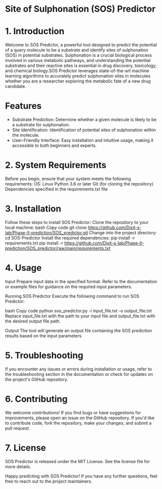 # Site of Sulphonation (SOS) Predictor
# 1. Introduction
Welcome to SOS Predictor, a powerful tool designed to predict the potential of a query molecule to be a substrate and identify sites of sulphonation (SOS) in potential substrates. Sulphonation is a crucial biological process involved in various metabolic pathways, and understanding the potential substrates and their reactive sites is essential in drug discovery, toxicology, and chemical biology.SOS Predictor leverages state-of-the-art machine learning algorithms to accurately predict sulphonation sites in molecules whether you are a researcher exploring the metabolic fate of a new drug candidate.

# Features
* Substrate Prediction: Determine whether a given molecule is likely to be a substrate for sulphonation.
* Site Identification: Identification of potential sites of sulphonation within the molecule.
* User-Friendly Interface: Easy installation and intuitive usage, making it accessible to both beginners and experts.

# 2. System Requirements
Before you begin, ensure that your system meets the following requirements:
OS: Linux
Python 3.6 or later
Git (for cloning the repository)
Dependencies specified in the requirements.txt file
# 3. Installation
Follow these steps to install SOS Predictor:
Clone the repository to your local machine:
bash
Copy code
git clone https://github.com/Dixit-s-lab/Phase-II-prediction/SOS_predictor.git
Change into the project directory:
cd SOS-Predictor
Install the required dependencies:
pip install -r requirements.txt
pip install -r https://github.com/Dixit-s-lab/Phase-II-prediction/SOS_predictor/raw/main/requirements.txt
# 4. Usage
Input
Prepare input data in the specified format. Refer to the documentation or example files for guidance on the required input parameters.

Running SOS Predictor
Execute the following command to run SOS Predictor:

bash
Copy code
python sos_predictor.py -i input_file.txt -o output_file.txt
Replace input_file.txt with the path to your input file and output_file.txt with the desired output file path.

Output
The tool will generate an output file containing the SOS prediction results based on the input parameters.

# 5. Troubleshooting
If you encounter any issues or errors during installation or usage, refer to the troubleshooting section in the documentation or check for updates on the project's GitHub repository.

# 6. Contributing
We welcome contributions! If you find bugs or have suggestions for improvements, please open an issue on the GitHub repository. If you'd like to contribute code, fork the repository, make your changes, and submit a pull request.

# 7. License
SOS Predictor is released under the MIT License. See the license file for more details.

Happy predicting with SOS Predictor! If you have any further questions, feel free to reach out to the project maintainers.
